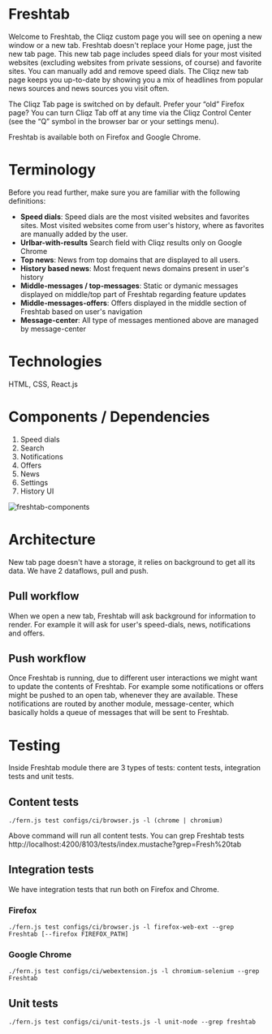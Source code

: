 # Freshtab

Welcome to Freshtab, the Cliqz custom page you will see on opening a new window or a new tab.
Freshtab doesn't replace your Home page, just the new tab page.
This new tab page includes speed dials for your most visited websites
(excluding websites from private sessions, of course) and favorite sites.
You can manually add and remove speed dials. The Cliqz new tab page keeps you
up-to-date by showing you a mix of headlines from popular news sources and
news sources you visit often.

The Cliqz Tab page is switched on by default. Prefer your “old” Firefox page?
You can turn Cliqz Tab off at any time via the Cliqz Control Center
(see the “Q” symbol in the browser bar or your settings menu).

Freshtab is available both on Firefox and Google Chrome.

# Terminology
Before you read further, make sure you are familiar with the following
definitions:

* **Speed dials**: Speed dials are the most visited websites and favorites sites. Most visited websites come from user's history, where as favorites are manually added by the user.
* **Urlbar-with-results** Search field with Cliqz results only on Google Chrome
* **Top news**: News from top domains that are displayed to all users.
* **History based news**: Most frequent news domains present in user's history
* **Middle-messages / top-messages**: Static or dymanic messages displayed on middle/top part of Freshtab regarding feature updates
* **Middle-messages-offers**: Offers displayed in the middle section of Freshtab based on user's navigation
* **Message-center**: All type of messages mentioned above are managed by message-center


# Technologies
HTML, CSS, React.js

# Components / Dependencies
1. Speed dials
2. Search
3. Notifications
4. Offers
5. News
6. Settings
7. History UI

![freshtab-components](https://s3.amazonaws.com/cdn.cliqz.com/extension/newtab/freshtab-components.png)

# Architecture
New tab page doesn't have a storage, it relies on background to get all its data. We have 2 dataflows, pull and push.

## Pull workflow
When we open a new tab, Freshtab will ask background for information to render. For example it will ask for user's speed-dials, news, notifications and offers.

## Push workflow
Once Freshtab is running, due to different user interactions we might want to update the contents of Freshtab. For example some notifications or offers might be pushed to an open tab, whenever they are available. These notifications are routed by another module, message-center, which basically holds a queue of messages that will be sent to Freshtab.


# Testing
Inside Freshtab module there are 3 types of tests: content tests, integration tests and unit tests.

## Content tests
```./fern.js test configs/ci/browser.js -l (chrome | chromium)```


Above command will run all content tests. You can grep Freshtab tests http://localhost:4200/8103/tests/index.mustache?grep=Fresh%20tab

## Integration tests
We have integration tests that run both on Firefox and Chrome.

### Firefox
```./fern.js test configs/ci/browser.js -l firefox-web-ext --grep Freshtab [--firefox FIREFOX_PATH] ```


### Google Chrome
```./fern.js test configs/ci/webextension.js -l chromium-selenium --grep Freshtab```


## Unit tests
```./fern.js test configs/ci/unit-tests.js -l unit-node --grep freshtab```

